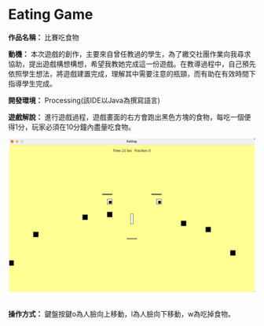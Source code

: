 # Eating Game

**作品名稱：** 比賽吃食物
	
**動機：** 本次遊戲的創作，主要來自曾任教過的學生，為了繳交社團作業向我尋求協助，提出遊戲構想構想，希望我教她完成這一份遊戲。在教導過程中，自己預先依照學生想法，將遊戲建置完成，理解其中需要注意的瓶頸，而有助在有效時間下指導學生完成。

**開發環境：** Processing(該IDE以Java為撰寫語言)

**遊戲解說：** 進行遊戲過程，遊戲畫面的右方會跑出黑色方塊的食物，每吃一個便得1分，玩家必須在10分鐘內盡量吃食物。
<br>
<div align="center">
	<img src="./遊戲截圖.png" alt="Editor" width="500">
</div>
<br>

**操作方式：** 鍵盤按鍵o為人臉向上移動，l為人臉向下移動，w為吃掉食物。
